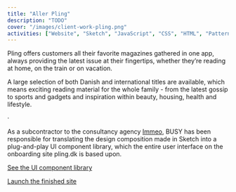 ```yaml
---
title: "Aller Pling"
description: "TODO"
cover: "/images/client-work-pling.png"
activities: ["Website", "Sketch", "JavaScript", "CSS", "HTML", "Patternlab"]
---
```


Pling offers customers all their favorite magazines gathered in one app, always providing the latest issue at their fingertips, whether they’re reading at home, on the train or on vacation.

A large selection of both Danish and international titles are available, which means exciting reading material for the whole family - from the latest gossip to sports and gadgets and inspiration within beauty, housing, health and lifestyle.

&middot;

As a subcontractor to the consultancy agency [Immeo](https://immeo.dk), BUSY has been responsible for translating the design composition made in Sketch into a plug-and-play UI component library, which the entire user interface on the onboarding site pling.dk is based upon.

<a href="https://pling.busycph.dk" target="_blank">See the UI component library</a>

<a href="https://pling.dk" target="_blank">Launch the finished site</a>